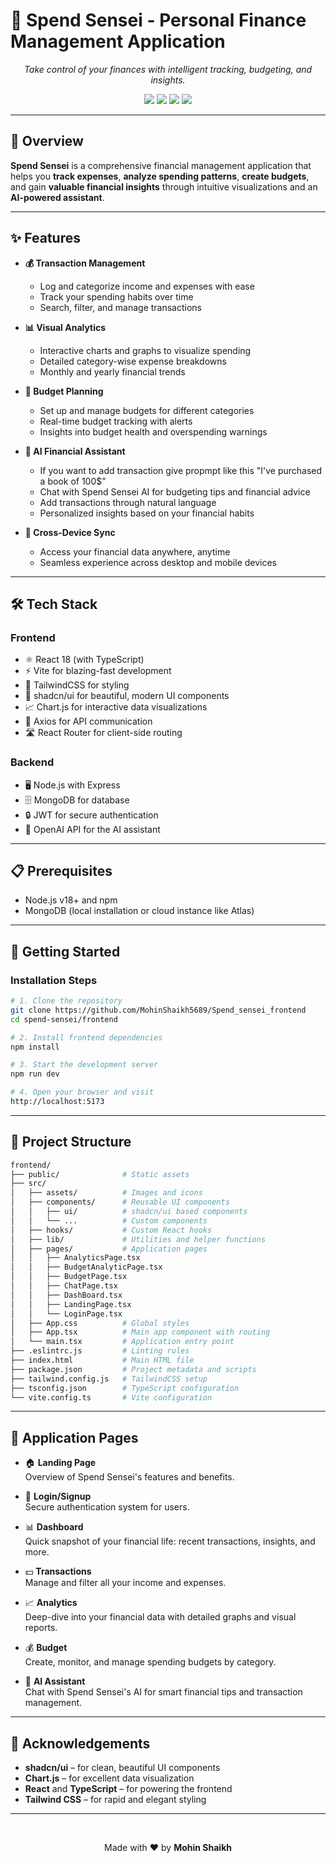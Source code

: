 # 💸 Spend Sensei - Personal Finance Management Application

<div align="center">
  <p><em>Take control of your finances with intelligent tracking, budgeting, and insights.</em></p>

  <!-- Badges -->
  <p>
    <img src="https://img.shields.io/badge/Frontend-React-61DAFB?logo=react&logoColor=white&style=for-the-badge" />
    <img src="https://img.shields.io/badge/Build-Vite-646CFF?logo=vite&logoColor=white&style=for-the-badge" />
    <img src="https://img.shields.io/badge/Styling-TailwindCSS-38B2AC?logo=tailwindcss&logoColor=white&style=for-the-badge" />
    <img src="https://img.shields.io/badge/Language-TypeScript-3178C6?logo=typescript&logoColor=white&style=for-the-badge" />
  </p>
</div>

---

## 🚀 Overview

**Spend Sensei** is a comprehensive financial management application that helps you **track expenses**, **analyze spending patterns**, **create budgets**, and gain **valuable financial insights** through intuitive visualizations and an **AI-powered assistant**.

---

## ✨ Features

- **💰 Transaction Management**
  - Log and categorize income and expenses with ease
  - Track your spending habits over time
  - Search, filter, and manage transactions

- **📊 Visual Analytics**
  - Interactive charts and graphs to visualize spending
  - Detailed category-wise expense breakdowns
  - Monthly and yearly financial trends

- **📝 Budget Planning**
  - Set up and manage budgets for different categories
  - Real-time budget tracking with alerts
  - Insights into budget health and overspending warnings

- **💬 AI Financial Assistant**
  - If you want to add transaction give propmpt like this "I've purchased a book of 100$"
  - Chat with Spend Sensei AI for budgeting tips and financial advice
  - Add transactions through natural language
  - Personalized insights based on your financial habits

- **🔄 Cross-Device Sync**
  - Access your financial data anywhere, anytime
  - Seamless experience across desktop and mobile devices

---

## 🛠️ Tech Stack

### Frontend

- ⚛️ React 18 (with TypeScript)
- ⚡ Vite for blazing-fast development
- 🎨 TailwindCSS for styling
- 🧩 shadcn/ui for beautiful, modern UI components
- 📈 Chart.js for interactive data visualizations
- 🔗 Axios for API communication
- 🛣️ React Router for client-side routing

### Backend

- 🖥️ Node.js with Express
- 🗄️ MongoDB for database
- 🔒 JWT for secure authentication
- 🤖 OpenAI API for the AI assistant

---

## 📋 Prerequisites

- Node.js v18+ and npm
- MongoDB (local installation or cloud instance like Atlas)

---

## 🚀 Getting Started

### Installation Steps

```bash
# 1. Clone the repository
git clone https://github.com/MohinShaikh5689/Spend_sensei_frontend
cd spend-sensei/frontend

# 2. Install frontend dependencies
npm install

# 3. Start the development server
npm run dev

# 4. Open your browser and visit
http://localhost:5173
```

---

## 📁 Project Structure

```bash
frontend/
├── public/              # Static assets
├── src/
│   ├── assets/          # Images and icons
│   ├── components/      # Reusable UI components
│   │   ├── ui/          # shadcn/ui based components
│   │   └── ...          # Custom components
│   ├── hooks/           # Custom React hooks
│   ├── lib/             # Utilities and helper functions
│   ├── pages/           # Application pages
│   │   ├── AnalyticsPage.tsx
│   │   ├── BudgetAnalyticPage.tsx
│   │   ├── BudgetPage.tsx
│   │   ├── ChatPage.tsx
│   │   ├── DashBoard.tsx
│   │   ├── LandingPage.tsx
│   │   └── LoginPage.tsx
│   ├── App.css          # Global styles
│   ├── App.tsx          # Main app component with routing
│   └── main.tsx         # Application entry point
├── .eslintrc.js         # Linting rules
├── index.html           # Main HTML file
├── package.json         # Project metadata and scripts
├── tailwind.config.js   # TailwindCSS setup
├── tsconfig.json        # TypeScript configuration
└── vite.config.ts       # Vite configuration
```

---

## 📱 Application Pages

- 🏠 **Landing Page**  
  Overview of Spend Sensei's features and benefits.

- 🔐 **Login/Signup**  
  Secure authentication system for users.

- 📊 **Dashboard**  
  Quick snapshot of your financial life: recent transactions, insights, and more.

- 💵 **Transactions**  
  Manage and filter all your income and expenses.

- 📈 **Analytics**  
  Deep-dive into your financial data with detailed graphs and visual reports.

- 💰 **Budget**  
  Create, monitor, and manage spending budgets by category.

- 🤖 **AI Assistant**  
  Chat with Spend Sensei's AI for smart financial tips and transaction management.

---

## 👏 Acknowledgements

- **shadcn/ui** – for clean, beautiful UI components
- **Chart.js** – for excellent data visualization
- **React** and **TypeScript** – for powering the frontend
- **Tailwind CSS** – for rapid and elegant styling

---

<div align="center">
  <br />
  <p>Made with ❤️ by <strong>Mohin Shaikh</strong></p>
</div>